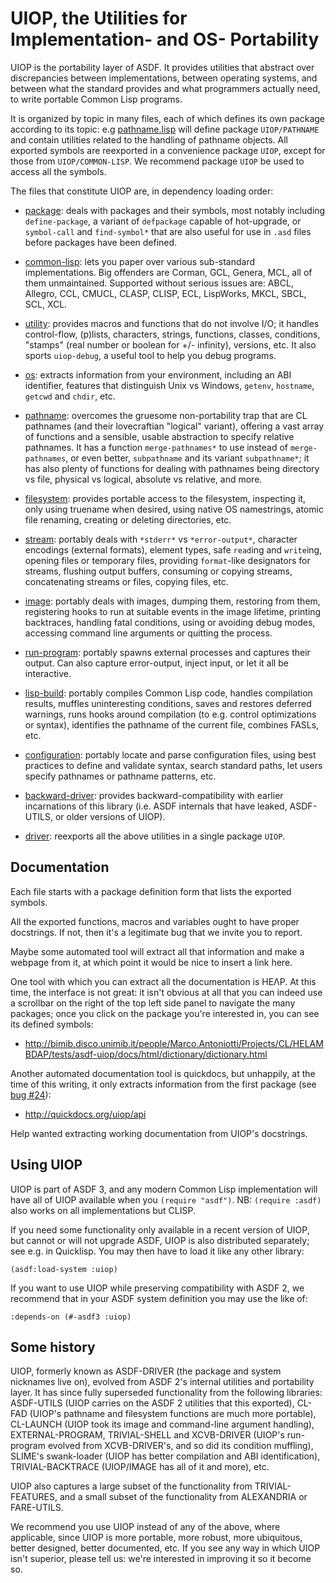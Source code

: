 UIOP, the Utilities for Implementation- and OS- Portability
===========================================================

UIOP is the portability layer of ASDF.
It provides utilities that abstract over discrepancies between implementations,
between operating systems, and between what the standard provides and
what programmers actually need, to write portable Common Lisp programs.

It is organized by topic in many files, each of which defines its own package
according to its topic: e.g [pathname.lisp](pathname.lisp)
will define package `UIOP/PATHNAME` and contain utilities related to
the handling of pathname objects.
All exported symbols are reexported in a convenience package `UIOP`,
except for those from `UIOP/COMMON-LISP`.
We recommend package `UIOP` be used to access all the symbols.

The files that constitute UIOP are, in dependency loading order:

* [package](package.lisp): deals with packages and their symbols, most notably including
  `define-package`, a variant of `defpackage` capable of hot-upgrade, or
  `symbol-call` and `find-symbol*` that are also useful for use in `.asd` files
  before packages have been defined.

* [common-lisp](common-lisp.lisp): lets you paper over various sub-standard implementations.
  Big offenders are Corman, GCL, Genera, MCL, all of them unmaintained.
  Supported without serious issues are:
  ABCL, Allegro, CCL, CMUCL, CLASP, CLISP, ECL, LispWorks, MKCL, SBCL, SCL, XCL.

* [utility](utility.lisp): provides macros and functions that do not involve I/O; it handles
  control-flow, (p)lists, characters, strings, functions, classes, conditions,
  "stamps" (real number or boolean for +/- infinity), versions, etc.
  It also sports `uiop-debug`, a useful tool to help you debug programs.

* [os](os.lisp): extracts information from your environment, including
  an ABI identifier, features that distinguish Unix vs Windows,
  `getenv`, `hostname`, `getcwd` and `chdir`, etc.

* [pathname](pathname.lisp): overcomes the gruesome non-portability trap that are CL pathnames
  (and their lovecraftian "logical" variant), offering a vast array of
  functions and a sensible, usable abstraction to specify relative pathnames.
  It has a function `merge-pathnames*` to use instead of `merge-pathnames`, or
  even better, `subpathname` and its variant `subpathname*`; it has also plenty
  of functions for dealing with pathnames being directory vs file,
  physical vs logical, absolute vs relative, and more.

* [filesystem](filesystem.lisp): provides portable access to the filesystem, inspecting it,
  only using truename when desired, using native OS namestrings,
  atomic file renaming, creating or deleting directories, etc.

* [stream](stream.lisp): portably deals with `*stderr*` vs `*error-output*`, character encodings
  (external formats), element types, safe `read`ing and `write`ing, opening files
  or temporary files, providing `format`-like designators for streams,
  flushing output buffers, consuming or copying streams, concatenating streams
  or files, copying files, etc.

* [image](image.lisp): portably deals with images, dumping them, restoring from them,
  registering hooks to run at suitable events in the image lifetime,
  printing backtraces, handling fatal conditions, using or avoiding debug modes,
  accessing command line arguments or quitting the process.

* [run-program](run-program.lisp): portably spawns external processes and captures their output.
  Can also capture error-output, inject input, or let it all be interactive.

* [lisp-build](lisp-build.lisp): portably compiles Common Lisp code, handles compilation results,
  muffles uninteresting conditions, saves and restores deferred warnings,
  runs hooks around compilation (to e.g. control optimizations or syntax),
  identifies the pathname of the current file, combines FASLs, etc.

* [configuration](configuration.lisp): portably locate and parse configuration files,
  using best practices to define and validate syntax, search standard paths,
  let users specify pathnames or pathname patterns, etc.

* [backward-driver](backward-driver.lisp): provides backward-compatibility
  with earlier incarnations of this library
  (i.e. ASDF internals that have leaked, ASDF-UTILS, or older versions of UIOP).

* [driver](driver.lisp): reexports all the above utilities in a single package `UIOP`.


Documentation
-------------

Each file starts with a package definition form that lists the exported symbols.

All the exported functions, macros and variables ought to have proper docstrings.
If not, then it's a legitimate bug that we invite you to report.

Maybe some automated tool will extract all that information and
make a webpage from it, at which point it would be nice to insert a link here.

One tool with which you can extract all the documentation is HEΛP.
At this time, the interface is not great: it isn't obvious at all that you can indeed
use a scrollbar on the right of the top left side panel to navigate the many packages;
once you click on the package you're interested in, you can see its defined symbols:

* <http://bimib.disco.unimib.it/people/Marco.Antoniotti/Projects/CL/HELAMBDAP/tests/asdf-uiop/docs/html/dictionary/dictionary.html>

Another automated documentation tool is quickdocs, but unhappily, at the time of this writing,
it only extracts information from the first package
(see [bug #24](https://github.com/fukamachi/quickdocs/issues/24)):

* <http://quickdocs.org/uiop/api>


Help wanted extracting working documentation from UIOP's docstrings.


Using UIOP
----------

UIOP is part of ASDF 3, and any modern Common Lisp implementation
will have all of UIOP available when you `(require "asdf")`.
NB: `(require :asdf)` also works on all implementations but CLISP.

If you need some functionality only available in a recent version of UIOP,
but cannot or will not upgrade ASDF, UIOP is also distributed separately;
see e.g. in Quicklisp. You may then have to load it like any other library:

	(asdf:load-system :uiop)

If you want to use UIOP while preserving compatibility with ASDF 2,
we recommend that in your ASDF system definition you may use the like of:

	:depends-on (#-asdf3 :uiop)


Some history
------------

UIOP, formerly known as ASDF-DRIVER (the package and system nicknames live on),
evolved from ASDF 2's internal utilities and portability layer.
It has since fully superseded functionality from the following libraries:
ASDF-UTILS (UIOP carries on the ASDF 2 utilities that this exported),
CL-FAD (UIOP's pathname and filesystem functions are much more portable),
CL-LAUNCH (UIOP took its image and command-line argument handling),
EXTERNAL-PROGRAM, TRIVIAL-SHELL and XCVB-DRIVER (UIOP's run-program evolved
from XCVB-DRIVER's, and so did its condition muffling),
SLIME's swank-loader (UIOP has better compilation and ABI identification),
TRIVIAL-BACKTRACE (UIOP/IMAGE has all of it and more), etc.

UIOP also captures a large subset of the functionality from TRIVIAL-FEATURES,
and a small subset of the functionality from ALEXANDRIA or FARE-UTILS.

We recommend you use UIOP instead of any of the above, where applicable,
since UIOP is more portable, more robust, more ubiquitous, better designed,
better documented, etc. If you see any way in which UIOP isn't superior,
please tell us: we're interested in improving it so it become so.
